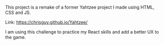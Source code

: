 This project is a remake of a former Yahtzee project I made using HTML, CSS and JS.

Link: https://chrisguy.github.io/Yahtzee/

I am using this challenge to practice my React skills and add a better UX to the game.